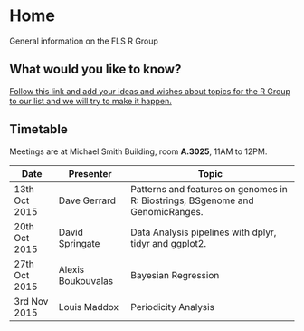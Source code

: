 # Home
General information on the FLS R Group

## What would you like to know?
[Follow this link and add your ideas and wishes about topics for the R Group to our list and we will try to make it happen.](http://www.tricider.com/admin/2uxhw3j754d/5FwJlvIs0sn)

## Timetable
Meetings are at Michael Smith Building, room **A.3025**, 11AM to 12PM.


|Date | Presenter | Topic |
|------------- | -------------|------------|
|13th Oct 2015| Dave Gerrard | Patterns and features on genomes in R: Biostrings, BSgenome and GenomicRanges. |
|20th Oct 2015| David Springate | Data Analysis pipelines with dplyr, tidyr and ggplot2. |
|27th Oct 2015 | Alexis Boukouvalas | Bayesian Regression|
|3rd Nov 2015 | Louis Maddox | Periodicity Analysis|
